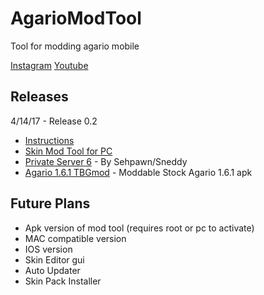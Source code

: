 # AgarioModTool
Tool for modding agario mobile

[Instagram](https://www.instagram.com/agartbg/)    [Youtube](https://www.youtube.com/watch?v=xXlxgH__T6E)

## Releases
4/14/17 - Release 0.2 

* [Instructions](https://github.com/AgarTbg/AgarioModTool/blob/master/Tutorial.md)
* [Skin Mod Tool for PC](http://adf.ly/1mEcwK)
* [Private Server 6](http://adf.ly/1mEYLY) - By Sehpawn/Sneddy
* [Agario 1.6.1 TBGmod](http://adf.ly/1mEY7T) - Moddable Stock Agario 1.6.1 apk





## Future Plans

* Apk version of mod tool (requires root or pc to activate)
* MAC compatible version
* IOS version
* Skin Editor gui
* Auto Updater
* Skin Pack Installer


